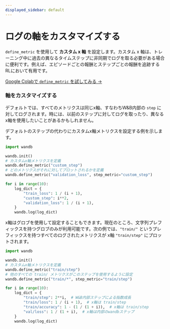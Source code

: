 ```yaml
---
displayed_sidebar: default
---
```



# ログの軸をカスタマイズする

`define_metric` を使用して **カスタム x 軸** を設定します。カスタム x 軸は、トレーニング中に過去の異なるタイムステップに非同期でログを取る必要がある場合に便利です。例えば、エピソードごとの報酬とステップごとの報酬を追跡するRLにおいて有用です。

[Google Colabで `define_metric` を試してみる →](http://wandb.me/define-metric-colab)

### 軸をカスタマイズする

デフォルトでは、すべてのメトリクスは同じx軸、すなわちW&B内部の `step` に対してログされます。時には、以前のステップに対してログを取ったり、異なるx軸を使用したいことがあるかもしれません。

デフォルトのステップの代わりにカスタムx軸メトリクスを設定する例を示します。

```python
import wandb

wandb.init()
# カスタムx軸メトリクスを定義
wandb.define_metric("custom_step")
# どのメトリクスがそれに対してプロットされるかを定義
wandb.define_metric("validation_loss", step_metric="custom_step")

for i in range(10):
    log_dict = {
        "train_loss": 1 / (i + 1),
        "custom_step": i**2,
        "validation_loss": 1 / (i + 1),
    }
    wandb.log(log_dict)
```

x軸はグロブを使用して設定することもできます。現在のところ、文字列プレフィックスを持つグロブのみが利用可能です。次の例では、`"train/"` というプレフィックスを持つすべてのログされたメトリクスが x軸 `"train/step"` にプロットされます。

```python
import wandb

wandb.init()
# カスタムx軸メトリクスを定義
wandb.define_metric("train/step")
# 他のすべての train/ メトリクスがこのステップを使用するように設定
wandb.define_metric("train/*", step_metric="train/step")

for i in range(10):
    log_dict = {
        "train/step": 2**i,  # W&B内部ステップによる指数成長
        "train/loss": 1 / (i + 1),  # x軸は train/step
        "train/accuracy": 1 - (1 / (1 + i)),  # x軸は train/step
        "val/loss": 1 / (1 + i),  # x軸は内部のwandbステップ
    }
    wandb.log(log_dict)
```
